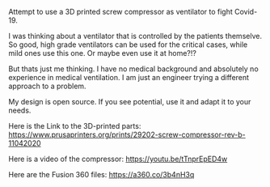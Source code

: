 Attempt to use a 3D printed screw compressor as ventilator to fight Covid-19.

I was thinking about a ventilator that is controlled by the patients themselve. So good, high
grade ventilators can be used for the critical cases, while mild ones use this one. Or maybe
even use it at home?!?

But thats just me thinking. I have no medical background and absolutely no experience
in medical ventilation. I am just an engineer trying a different approach to a problem.

My design is open source. If you see potential, use it and adapt it to your needs.

Here is the Link to the 3D-printed parts:
https://www.prusaprinters.org/prints/29202-screw-compressor-rev-b-11042020

Here is a video of the compressor:
https://youtu.be/tTnprEpED4w

Here are the Fusion 360 files:
https://a360.co/3b4nH3q
